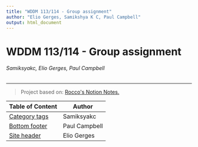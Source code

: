 ```yaml
---
title: "WDDM 113/114 - Group assignment"
author: "Elio Gerges, Samikshya K C, Paul Campbell"
output: html_document
---
```


# WDDM 113/114 - Group assignment

###### Samiksyakc, Elio Gerges, Paul Campbell

---

> Project based on: [Rocco's Notion Notes.](juneate.notion.site/Flex-Layouts-546ae0e27c1648be8114689afb9ebc9e)

| Table of Content                 | Author        |
| -------------------------------- | ------------- |
| [Category tags](./Category-tags) | Samiksyakc    |
| [Bottom footer](./Bottom-footer) | Paul Campbell |
| [Site header](./Site-header)     | Elio Gerges   |
